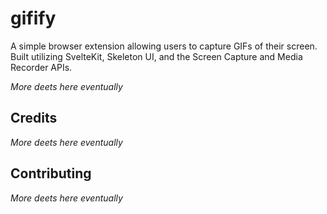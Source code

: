 # gifify

A simple browser extension allowing users to capture GIFs of their screen. Built utilizing SvelteKit, Skeleton UI, and the Screen Capture and Media Recorder APIs.

_More deets here eventually_

## Credits

_More deets here eventually_

## Contributing

_More deets here eventually_
